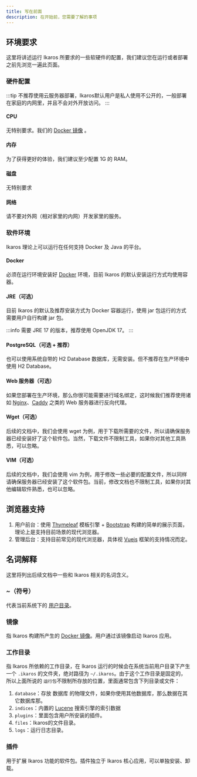```yaml
---
title: 写在前面
description: 在开始前，您需要了解的事项
---
```


## 环境要求

这里将讲述运行 Ikaros 所要求的一些软硬件的配置，我们建议您在运行或者部署之前先浏览一遍此页面。

### 硬件配置

:::tip
不推荐使用云服务器部署，Ikaros默认用户是私人使用不公开的，一般部署在家庭的内网里，并且不会对外开放访问。
:::

#### CPU

无特别要求。我们的 [Docker 镜像](https://hub.docker.com/r/ikarosrun/ikaros) 。

#### 内存

为了获得更好的体验，我们建议至少配置 1G 的 RAM。

#### 磁盘

无特别要求

#### 网络

请不要对外网（相对家里的内网）开发家里的服务。

### 软件环境

Ikaros 理论上可以运行在任何支持 Docker 及 Java 的平台。

#### Docker

必须在运行环境安装好 [Docker](https://www.docker.com/) 环境，目前 Ikaros 的默认安装运行方式均使用容器。

#### JRE（可选）

目前 Ikaros 的默认及推荐安装方式为 Docker 容器运行，使用 jar 包运行的方式需要用户自行构建 jar 包。

:::info
需要 JRE 17 的版本，推荐使用 OpenJDK 17。
:::

#### PostgreSQL（可选 + 推荐）

也可以使用系统自带的 H2 Database 数据库，无需安装。但不推荐在生产环境中使用 H2 Database。

#### Web 服务器（可选）

如果您部署在生产环境，那么你很可能需要进行域名绑定，这时候我们推荐使用诸如 [Nginx](http://nginx.org/)、[Caddy](https://caddyserver.com/) 之类的 Web 服务器进行反向代理。

#### Wget（可选）

后续的文档中，我们会使用 wget 为例，用于下载所需要的文件，所以请确保服务器已经安装好了这个软件包。当然，下载文件不限制工具，如果你对其他工具熟悉，可以忽略。

#### VIM（可选）

后续的文档中，我们会使用 vim 为例，用于修改一些必要的配置文件，所以同样请确保服务器已经安装了这个软件包。当前，修改文档也不限制工具，如果你对其他编辑软件熟悉，也可以忽略。

## 浏览器支持

1. 用户前台：使用 [Thymeleaf](https://www.thymeleaf.org/) 模板引擎 +  [Bootstrap](https://getbootstrap.com/) 构建的简单的展示页面，理论上是支持目前场景的现代浏览器。
2. 管理后台：支持目前常见的现代浏览器，具体视 [Vuejs](https://cn.vuejs.org/) 框架的支持情况而定。

## 名词解释

这里将列出后续文档中一些和 Ikaros 相关的名词含义。

### ~（符号）

代表当前系统下的 [用户目录](https://zh.wikipedia.org/wiki/%E5%AE%B6%E7%9B%AE%E5%BD%95)。

### 镜像

指 Ikaros 构建所产生的 [Docker 镜像](https://docs.docker.com/engine/reference/commandline/images/)。用户通过该镜像启动 Ikaros 应用。

### 工作目录

指 Ikaros 所依赖的工作目录，在 Ikaros 运行的时候会在系统当前用户目录下产生一个 `.ikaros` 的文件夹，绝对路径为 `~/.ikaros`。由于这个工作目录是固定的，所以上面所说的 `运行包`不限制所存放的位置，里面通常包含下列目录或文件：

1. `database`：存放 数据库 的物理文件，如果你使用其他数据库，那么数据在其它数据库那。
2. `indices`：内置的 [Lucene](https://lucene.apache.org/) 搜索引擎的索引数据
2. `plugins`：里面包含用户所安装的插件。
4. `files`：Ikaros的文件目录。
5. `logs`：运行日志目录。

### 插件

用于扩展 Ikaros 功能的软件包。插件独立于 Ikaros 核心应用，可以单独安装、卸载。
